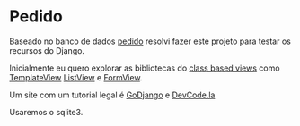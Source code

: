 # Pedido

Baseado no banco de dados [pedido][1] resolvi fazer este projeto para testar os recursos do Django.

Inicialmente eu quero explorar as bibliotecas do [class based views][2] como [TemplateView][3] [ListView][4] e [FormView][5].

Um site com um tutorial legal é [GoDjango][6] e [DevCode.la][7]

Usaremos o sqlite3.

[1]: https://github.com/rg3915/banco_de_dados/tree/master/pedido
[2]: https://docs.djangoproject.com/en/dev/ref/class-based-views/
[3]: https://docs.djangoproject.com/en/dev/ref/class-based-views/base/#templateview
[4]: https://docs.djangoproject.com/en/dev/ref/class-based-views/generic-display/#listview
[5]: https://docs.djangoproject.com/en/dev/ref/class-based-views/generic-editing/#formview
[6]: https://godjango.com/
[7]: http://devcode.la/django/videos/